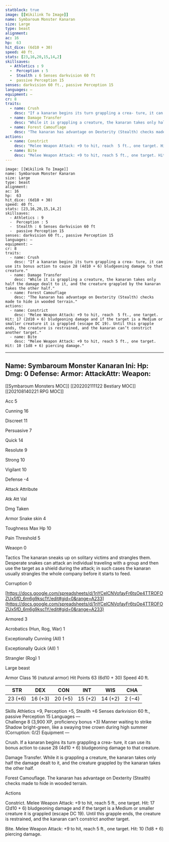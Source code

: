 ```yaml
---
statblock: true
image: [[Wikilink To Image]]
name: Symbaroum Monster Kanaran
size: Large
type: beast
alignment:
ac: 16
hp:  63
hit_dice: (6d10 + 30)
speed: 40 ft.
stats: [23,16,20,15,14,2]
skillsaves:
  - Athletics : 9
  -  Perception : 5
  -  Stealth : 6 Senses darkvision 60 ft
  -  passive Perception 15
senses: darkvision 60 ft., passive Perception 15
languages: —
equipment: —
cr: 8
traits:
  - name: Crush
    desc: "If a kanaran begins its turn grappling a crea- ture, it can use its bonus action to cause 28 (4d10 + 6) bludgeoning damage to that creature."
  - name: Damage Transfer
    desc: "While it is grappling a creature, the kanaran takes only half the damage dealt to it, and the creature grappled by the kanaran takes the other half."
  - name: Forest Camouflage
    desc: "The kanaran has advantage on Dexterity (Stealth) checks made to hide in wooded terrain."
actions:
  - name: Constrict
    desc: "Melee Weapon Attack: +9 to hit, reach  5 ft., one target. Hit: 17 (2d10 + 6) bludgeoning damage and if the target is a Medium or smaller creature it is grappled (escape DC 19). Until this grapple ends, the creature is restrained, and the kanaran can’t constrict another target."
  - name: Bite
    desc: "Melee Weapon Attack: +9 to hit, reach 5 ft., one target. Hit: 10 (1d8 + 6) piercing damage."
---
```

```statblock
image: [[Wikilink To Image]]
name: Symbaroum Monster Kanaran
size: Large
type: beast
alignment:
ac: 16
hp:  63
hit_dice: (6d10 + 30)
speed: 40 ft.
stats: [23,16,20,15,14,2]
skillsaves:
  - Athletics : 9
  -  Perception : 5
  -  Stealth : 6 Senses darkvision 60 ft
  -  passive Perception 15
senses: darkvision 60 ft., passive Perception 15
languages: —
equipment: —
cr: 8
traits:
  - name: Crush
    desc: "If a kanaran begins its turn grappling a crea- ture, it can use its bonus action to cause 28 (4d10 + 6) bludgeoning damage to that creature."
  - name: Damage Transfer
    desc: "While it is grappling a creature, the kanaran takes only half the damage dealt to it, and the creature grappled by the kanaran takes the other half."
  - name: Forest Camouflage
    desc: "The kanaran has advantage on Dexterity (Stealth) checks made to hide in wooded terrain."
actions:
  - name: Constrict
    desc: "Melee Weapon Attack: +9 to hit, reach  5 ft., one target. Hit: 17 (2d10 + 6) bludgeoning damage and if the target is a Medium or smaller creature it is grappled (escape DC 19). Until this grapple ends, the creature is restrained, and the kanaran can’t constrict another target."
  - name: Bite
    desc: "Melee Weapon Attack: +9 to hit, reach 5 ft., one target. Hit: 10 (1d8 + 6) piercing damage."
```
---
Name: Symbaroum Monster Kanaran
Ini: 
Hp: 
Dmg: 0
Defense: 
Armor: 
AttackAttr: 
Weapon: 
---
[[Symbaroum Monsters MOC]]
[[202202111122 Bestiary MOC]]
[[202108140221 RPG MOC]]

Acc 5

Cunning 16

Discreet 11

Persuasive 7

Quick 14

Resolute 9

Strong 10

Vigilant 10

Defense -4

Attack Attribute

Atk Att Val

Dmg Taken

Armor Snake skin 4

Toughness Max Hp 10

Pain Threshold 5

Weaopn 0

Tactics The kanaran sneaks up on solitary victims and strangles them. Desperate snakes can attack an individual traveling with a group and then use the target as a shield during the attack; in such cases the kanaran usually strangles the whole company before it starts to feed.

Corruption 0

[https://docs.google.com/spreadsheets/d/1nYCeICNVofayFr6tsOe4TTROFOZUx5fD_6m6g9ksc1Y/edit#gid=0&range=A233](https://docs.google.com/spreadsheets/d/1nYCeICNVofayFr6tsOe4TTROFOZUx5fD_6m6g9ksc1Y/edit#gid=0&range=A233)

Armored 3

Acrobatics (Hun, Rog, War) 1

Exceptionally Cunning (All) 1

Exceptionally Quick (All) 1

Strangler (Rog) 1






 

Large beast

 

Armor Class 16 (natural armor) 
Hit Points 63 (6d10 + 30) 
Speed 40 ft.

 
| STR     | DEX     | CON     | INT     | WIS     | CHA    |
| ------- | ------- | ------- | ------- | ------- | ------ |
| 23 (+6) | 16 (+3) | 20 (+5) | 15 (+2) | 14 (+2) | 2 (−4) |

 

Skills Athletics +9, Perception +5, Stealth +6 Senses darkvision 60 ft., passive Perception 15 
Languages —  
Challenge 8 (3,900 XP, proficiency bonus +3) 
Manner waiting to strike
Shadow bright-green, like a swaying tree crown during high summer (Corruption: 0/2)
Equipment —

 

Crush. If a kanaran begins its turn grappling a crea- ture, it can use its bonus action to cause 28 (4d10 + 6) bludgeoning damage to that creature. 

Damage Transfer. While it is grappling a creature, the kanaran takes only half the damage dealt to it, and the creature grappled by the kanaran takes the other half.

Forest Camouflage. The kanaran has advantage on Dexterity (Stealth) checks made to hide in wooded terrain.

Actions

Constrict. Melee Weapon Attack: +9 to hit, reach  5 ft., one target. Hit: 17 (2d10 + 6) bludgeoning damage and if the target is a Medium or smaller creature it is grappled (escape DC 19). Until this grapple ends, the creature is restrained, and the kanaran can’t constrict another target.

Bite. Melee Weapon Attack: +9 to hit, reach 5 ft., one target. Hit: 10 (1d8 + 6) piercing damage.

